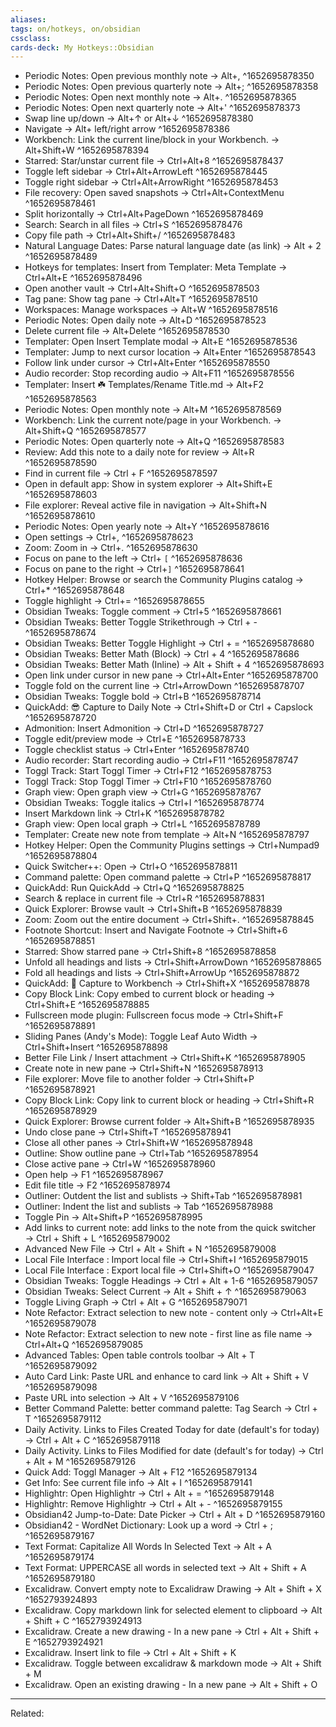 ```yaml
---
aliases:
tags: on/hotkeys, on/obsidian 
cssclass:
cards-deck: My Hotkeys::Obsidian
---
```


- Periodic Notes: Open previous monthly note → Alt+, ^1652695878350
- Periodic Notes: Open previous quarterly note → Alt+; ^1652695878358
- Periodic Notes: Open next monthly note → Alt+. ^1652695878365
- Periodic Notes: Open next quarterly note → Alt+' ^1652695878373
- Swap line up/down → Alt+↑ or Alt+↓ ^1652695878380
- Navigate → Alt+ left/right arrow ^1652695878386
- Workbench: Link the current line/block in your Workbench. → Alt+Shift+W ^1652695878394
- Starred: Star/unstar current file → Ctrl+Alt+8 ^1652695878437
- Toggle left sidebar → Ctrl+Alt+ArrowLeft ^1652695878445
- Toggle right sidebar → Ctrl+Alt+ArrowRight ^1652695878453
- File recovery: Open saved snapshots → Ctrl+Alt+ContextMenu ^1652695878461
- Split horizontally → Ctrl+Alt+PageDown ^1652695878469
- Search: Search in all files → Ctrl+S ^1652695878476
- Copy file path → Ctrl+Alt+Shift+/ ^1652695878483
- Natural Language Dates: Parse natural language date (as link) → Alt + 2 ^1652695878489
- Hotkeys for templates: Insert from Templater: Meta Template → Ctrl+Alt+E ^1652695878496
- Open another vault → Ctrl+Alt+Shift+O ^1652695878503
- Tag pane: Show tag pane → Ctrl+Alt+T ^1652695878510
- Workspaces: Manage workspaces → Alt+W ^1652695878516
- Periodic Notes: Open daily note → Alt+D ^1652695878523
- Delete current file → Alt+Delete ^1652695878530
- Templater: Open Insert Template modal → Alt+E ^1652695878536
- Templater: Jump to next cursor location → Alt+Enter ^1652695878543
- Follow link under cursor → Ctrl+Alt+Enter ^1652695878550
- Audio recorder: Stop recording audio → Alt+F11 ^1652695878556
- Templater: Insert ☘️ Templates/Rename Title.md → Alt+F2 ^1652695878563
- Periodic Notes: Open monthly note → Alt+M ^1652695878569
- Workbench: Link the current note/page in your Workbench. → Alt+Shift+Q ^1652695878577
- Periodic Notes: Open quarterly note → Alt+Q ^1652695878583
- Review: Add this note to a daily note for review → Alt+R ^1652695878590
- Find in current file → Ctrl + F ^1652695878597
- Open in default app: Show in system explorer → Alt+Shift+E ^1652695878603
- File explorer: Reveal active file in navigation → Alt+Shift+N ^1652695878610
- Periodic Notes: Open yearly note → Alt+Y ^1652695878616
- Open settings → Ctrl+, ^1652695878623
- Zoom: Zoom in → Ctrl+. ^1652695878630
- Focus on pane to the left → Ctrl+ `[` ^1652695878636
- Focus on pane to the right → Ctrl+`]` ^1652695878641
- Hotkey Helper: Browse or search the Community Plugins catalog → Ctrl+* ^1652695878648
- Toggle highlight → Ctrl+= ^1652695878655
- Obsidian Tweaks: Toggle comment → Ctrl+5 ^1652695878661
- Obsidian Tweaks: Better Toggle Strikethrough → Ctrl + - ^1652695878674
- Obsidian Tweaks: Better Toggle Highlight → Ctrl + = ^1652695878680
- Obsidian Tweaks: Better Math (Block) → Ctrl + 4 ^1652695878686
- Obsidian Tweaks: Better Math (Inline) → Alt + Shift + 4 ^1652695878693
- Open link under cursor in new pane → Ctrl+Alt+Enter ^1652695878700
- Toggle fold on the current line → Ctrl+ArrowDown ^1652695878707
- Obsidian Tweaks: Toggle bold → Ctrl+B ^1652695878714
- QuickAdd: 😎 Capture to Daily Note → Ctrl+Shift+D or Ctrl + Capslock ^1652695878720
- Admonition: Insert Admonition → Ctrl+D ^1652695878727
- Toggle edit/preview mode → Ctrl+E ^1652695878733
- Toggle checklist status → Ctrl+Enter ^1652695878740
- Audio recorder: Start recording audio → Ctrl+F11 ^1652695878747
- Toggl Track: Start Toggl Timer → Ctrl+F12 ^1652695878753
- Toggl Track: Stop Toggl Timer → Ctrl+F10 ^1652695878760
- Graph view: Open graph view → Ctrl+G ^1652695878767
- Obsidian Tweaks: Toggle italics → Ctrl+I ^1652695878774
- Insert Markdown link → Ctrl+K ^1652695878782
- Graph view: Open local graph → Ctrl+L ^1652695878789
- Templater: Create new note from template → Alt+N ^1652695878797
- Hotkey Helper: Open the Community Plugins settings → Ctrl+Numpad9 ^1652695878804
- Quick Switcher++: Open → Ctrl+O ^1652695878811
- Command palette: Open command palette → Ctrl+P ^1652695878817
- QuickAdd: Run QuickAdd → Ctrl+Q ^1652695878825
- Search & replace in current file → Ctrl+R ^1652695878831
- Quick Explorer: Browse vault → Ctrl+Shift+B ^1652695878839
- Zoom: Zoom out the entire document → Ctrl+Shift+. ^1652695878845
- Footnote Shortcut: Insert and Navigate Footnote → Ctrl+Shift+6 ^1652695878851
- Starred: Show starred pane → Ctrl+Shift+8 ^1652695878858
- Unfold all headings and lists → Ctrl+Shift+ArrowDown ^1652695878865
- Fold all headings and lists → Ctrl+Shift+ArrowUp ^1652695878872
- QuickAdd: 🔋 Capture to Workbench → Ctrl+Shift+X ^1652695878878
- Copy Block Link: Copy embed to current block or heading → Ctrl+Shift+E ^1652695878885
- Fullscreen mode plugin: Fullscreen focus mode → Ctrl+Shift+F ^1652695878891
- Sliding Panes (Andy's Mode): Toggle Leaf Auto Width → Ctrl+Shift+Insert ^1652695878898
- Better File Link / Insert attachment → Ctrl+Shift+K ^1652695878905
- Create note in new pane → Ctrl+Shift+N ^1652695878913
- File explorer: Move file to another folder → Ctrl+Shift+P ^1652695878921
- Copy Block Link: Copy link to current block or heading → Ctrl+Shift+R ^1652695878929
- Quick Explorer: Browse current folder → Alt+Shift+B ^1652695878935
- Undo close pane → Ctrl+Shift+T ^1652695878941
- Close all other panes → Ctrl+Shift+W ^1652695878948
- Outline: Show outline pane → Ctrl+Tab ^1652695878954
- Close active pane → Ctrl+W ^1652695878960
- Open help → F1 ^1652695878967
- Edit file title → F2 ^1652695878974
- Outliner: Outdent the list and sublists → Shift+Tab ^1652695878981
- Outliner: Indent the list and sublists → Tab ^1652695878988
- Toggle Pin → Alt+Shift+P ^1652695878995
- Add links to current note: add links to the note from the quick switcher → Ctrl + Shift + L ^1652695879002
- Advanced New File → Ctrl + Alt + Shift + N ^1652695879008
- Local File Interface : Import local file → Ctrl+Shift+I ^1652695879015
- Local File Interface : Export local file → Ctrl+Shift+O ^1652695879047
- Obsidian Tweaks: Toggle Headings → Ctrl + Alt + 1-6 ^1652695879057
- Obsidian Tweaks: Select Current → Alt + Shift + ↑ ^1652695879063
- Toggle Living Graph → Ctrl + Alt + G ^1652695879071
- Note Refactor: Extract selection to new note - content only → Ctrl+Alt+E ^1652695879078
- Note Refactor: Extract selection to new note - first line as file name → Ctrl+Alt+Q ^1652695879085
- Advanced Tables: Open table controls toolbar → Alt + T ^1652695879092
- Auto Card Link: Paste URL and enhance to card link → Alt + Shift + V ^1652695879098
- Paste URL into selection → Alt + V ^1652695879106
- Better Command Palette: better command palette: Tag Search → Ctrl + T ^1652695879112
- Daily Activity. Links to Files Created Today for date (default's for today) → Ctrl + Alt + C ^1652695879118
- Daily Activity. Links to Files Modified for date (default's for today) → Ctrl + Alt + M ^1652695879126
- Quick Add: Toggl Manager → Alt + F12 ^1652695879134
- Get Info: See current file info → Alt + I ^1652695879141
- Highlightr: Open Highlightr → Ctrl + Alt + = ^1652695879148
- Highlightr: Remove Highlightr → Ctrl + Alt + - ^1652695879155
- Obsidian42 Jump-to-Date: Date Picker → Ctrl + Alt + D ^1652695879160
- Obsidian42 - WordNet Dictionary: Look up a word → Ctrl + ; ^1652695879167
- Text Format: Capitalize All Words In Selected Text → Alt + A ^1652695879174
- Text Format: UPPERCASE all words in selected text → Alt + Shift + A ^1652695879180
- Excalidraw. Convert empty note to Excalidraw Drawing → Alt + Shift + X ^1652793924893
- Excalidraw. Copy markdown link for selected element to clipboard → Alt + Shift + C ^1652793924913
- Excalidraw. Create a new drawing - In a new pane → Ctrl + Alt + Shift + E ^1652793924921
- Excalidraw. Insert link to file → Ctrl + Alt + Shift + K
- Excalidraw. Toggle between excalidraw & markdown mode → Alt + Shift + M
- Excalidraw. Open an existing drawing - In a new pane → Alt + Shift + O


---

Related:
